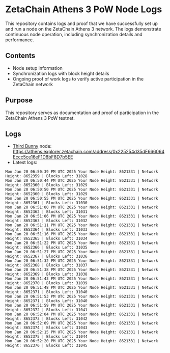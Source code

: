 # ZetaChain Athens 3 PoW Node Logs
This repository contains logs and proof that we have successfully set up and run a node on the ZetaChain Athens 3 network. The logs demonstrate continuous node operation, including synchronization details and performance.

## Contents
- Node setup information
- Synchronization logs with block height details
- Ongoing proof of work logs to verify active participation in the ZetaChain network

## Purpose
This repository serves as documentation and proof of participation in the ZetaChain Athens 3 PoW testnet.

## Logs

- [Third Bunny](https://thirdbunny.xyz/) node: https://athens.explorer.zetachain.com/address/0x225254d35dE666064Eccc5ce16eF1D8bF8D7b5EE
- Latest logs:
```
Mon Jan 20 06:50:39 PM UTC 2025 Your Node Height: 8621331 | Network Height: 8652359 | Blocks Left: 31028
Mon Jan 20 06:50:44 PM UTC 2025 Your Node Height: 8621331 | Network Height: 8652360 | Blocks Left: 31029
Mon Jan 20 06:50:50 PM UTC 2025 Your Node Height: 8621331 | Network Height: 8652360 | Blocks Left: 31029
Mon Jan 20 06:50:55 PM UTC 2025 Your Node Height: 8621331 | Network Height: 8652361 | Blocks Left: 31030
Mon Jan 20 06:51:00 PM UTC 2025 Your Node Height: 8621331 | Network Height: 8652362 | Blocks Left: 31031
Mon Jan 20 06:51:06 PM UTC 2025 Your Node Height: 8621331 | Network Height: 8652363 | Blocks Left: 31032
Mon Jan 20 06:51:11 PM UTC 2025 Your Node Height: 8621331 | Network Height: 8652364 | Blocks Left: 31033
Mon Jan 20 06:51:16 PM UTC 2025 Your Node Height: 8621331 | Network Height: 8652365 | Blocks Left: 31034
Mon Jan 20 06:51:22 PM UTC 2025 Your Node Height: 8621331 | Network Height: 8652366 | Blocks Left: 31035
Mon Jan 20 06:51:27 PM UTC 2025 Your Node Height: 8621331 | Network Height: 8652367 | Blocks Left: 31036
Mon Jan 20 06:51:32 PM UTC 2025 Your Node Height: 8621331 | Network Height: 8652368 | Blocks Left: 31037
Mon Jan 20 06:51:38 PM UTC 2025 Your Node Height: 8621331 | Network Height: 8652369 | Blocks Left: 31038
Mon Jan 20 06:51:43 PM UTC 2025 Your Node Height: 8621331 | Network Height: 8652370 | Blocks Left: 31039
Mon Jan 20 06:51:48 PM UTC 2025 Your Node Height: 8621331 | Network Height: 8652371 | Blocks Left: 31040
Mon Jan 20 06:51:53 PM UTC 2025 Your Node Height: 8621331 | Network Height: 8652371 | Blocks Left: 31040
Mon Jan 20 06:51:59 PM UTC 2025 Your Node Height: 8621331 | Network Height: 8652372 | Blocks Left: 31041
Mon Jan 20 06:52:04 PM UTC 2025 Your Node Height: 8621331 | Network Height: 8652373 | Blocks Left: 31042
Mon Jan 20 06:52:09 PM UTC 2025 Your Node Height: 8621331 | Network Height: 8652374 | Blocks Left: 31043
Mon Jan 20 06:52:15 PM UTC 2025 Your Node Height: 8621331 | Network Height: 8652375 | Blocks Left: 31044
Mon Jan 20 06:52:20 PM UTC 2025 Your Node Height: 8621331 | Network Height: 8652376 | Blocks Left: 31045
```

